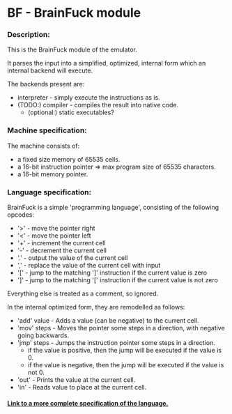 # BF - BrainFuck module

### Description:

This is the BrainFuck module of the emulator.

It parses the input into a simplified, optimized, internal form which an internal backend will execute.

The backends present are:
- interpreter - simply execute the instructions as is.
- (TODO:) compiler - compiles the result into native code.
    - (optional:) static executables?

### Machine specification:

The machine consists of:
- a fixed size memory of 65535 cells.
- a 16-bit instruction pointer => max program size of 65535 characters.
- a 16-bit memory pointer.

### Language specification:

BrainFuck is a simple 'programming language', consisting of the following opcodes:

- '>' - move the pointer right
- '<' - move the pointer left
- '+' - increment the current cell
- '-' - decrement the current cell
- '.' - output the value of the current cell
- ',' - replace the value of the current cell with input
- '[' - jump to the matching ']' instruction if the current value is zero
- ']' - jump to the matching '[' instruction if the current value is not zero

Everything else is treated as a comment, so ignored.

In the internal optimized form, they are remodelled as follows:

- 'add' value - Adds a value (can be negative) to the current cell.
- 'mov' steps - Moves the pointer some steps in a direction, with negative going backwards.
- 'jmp' steps - Jumps the instruction pointer some steps in a direction.
    - if the value is positive, then the jump will be executed if the value is 0.
    - if the value is negative, then the jump will be executed if the value is not 0.
- 'out' - Prints the value at the current cell.
- 'in' - Reads value to place at the current cell.

#### [Link to a more complete specification of the language.](https://github.com/sunjay/brainfuck/blob/master/brainfuck.md)